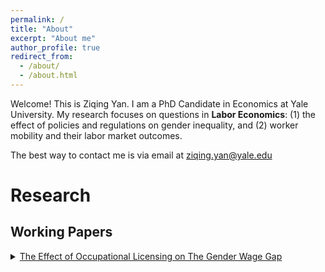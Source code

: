 ```yaml
---
permalink: /
title: "About"
excerpt: "About me"
author_profile: true
redirect_from: 
  - /about/
  - /about.html
---
```


Welcome! This is Ziqing Yan. I am a PhD Candidate in Economics at Yale University. My research focuses on questions in **Labor Economics**: (1) the effect of policies and regulations on gender inequality, and (2) worker mobility and their labor market outcomes. 

The best way to contact me is via email at ziqing.yan@yale.edu



# Research 

## Working Papers

<!-- [The Effect of Occupational Licensing on The Gender Wage Gap](http://ziqing-yan.github.io/files/ziqingyan_license_gender.pdf) -->

<details>
  <summary><a href="http://ziqing-yan.github.io/files/ziqingyan_license_gender.pdf" target="_blank">The Effect of Occupational Licensing on The Gender Wage Gap</a></summary>

  <h3>Abstract</h3>

  Occupational licenses cover nearly one-fifth of the U.S. workforce. This paper studies their impact on the gender wage gap. I find that licensing increases women's hourly wage rates by 5.7% more than men's, thereby reducing the gender wage gap by 49%. The effect is more pronounced for higher-educated workers and those with young children. For licenses that involve additional human capital requirements such as continuing education, women benefit both directly through increased productivity and indirectly through enhanced signaling value. These benefits are particularly strong when temporal interruptions for women become widespread with the introduction of family leave policies. These findings support a model of statistical discrimination in which licensing serves as a signal of ability and labor force attachment.
</details>
